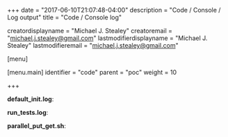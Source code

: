 +++
date = "2017-06-10T21:07:48-04:00"
description = "Code / Console / Log output"
title = "Code / Console log"

creatordisplayname = "Michael J. Stealey" creatoremail = "michael.j.stealey@gmail.com" lastmodifierdisplayname = "Michael J. Stealey" lastmodifieremail = "michael.j.stealey@gmail.com"

[menu]

  [menu.main]
    identifier = "code"
    parent = "poc"
    weight = 10

+++

**default_init.log**:

**run_tests.log**:

**parallel_put_get.sh**:
